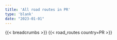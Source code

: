 ```yaml
---
title: 'All road routes in PR'
type: 'blank'
date: "2023-01-01"
---
```


{{< breadcrumbs >}}
{{< road_routes country=PR >}}
